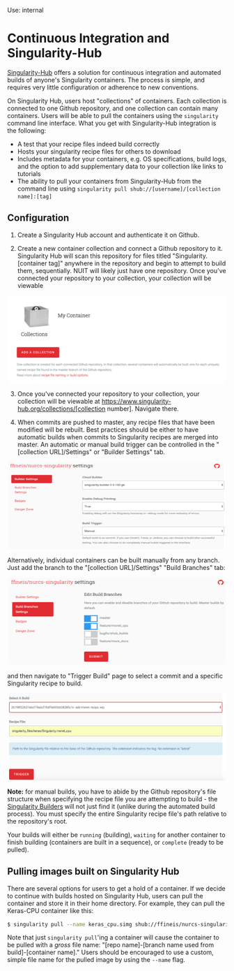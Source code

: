 Use: internal

# Continuous Integration and Singularity-Hub

[Singularity-Hub](https://www.singularity-hub.org/) offers a solution for continuous integration and automated builds of anyone's Singularity containers. The process is simple, and requires very little configuration or adherence to new conventions.

On Singularity Hub, users host "collections" of containers. Each collection is connected to one Github repository, and one collection can contain many containers. Users will be able to pull the containers using the `singularity` command line interface. What you get with Singularity-Hub integration is the following:

- A test that your recipe files indeed build correctly
- Hosts your singularity recipe files for others to download
- Includes metadata for your containers, e.g. OS specifications, build logs, and the option to add supplementary data to your collection like links to tutorials
- The ability to pull your containers from Singularity-Hub from the command line using `singularity pull shub://[username]/[collection name]:[tag]`


## Configuration

1. Create a Singularity Hub account and authenticate it on Github. 

2. Create a new container collection and connect a Github repository to it. Singularity Hub will scan this repository for files titled "Singularity.[container tag]" anywhere in the repository and begin to attempt to build them, sequentially. NUIT will likely just have one repository. Once you've connected your repository to your collection, your collection will be viewable

<center>
<img src="./img/add_collections.png" style="width:500px; height:200px;"/>
</center>

3. Once you've connected your repository to your collection, your collection will be viewable at https://www.singularity-hub.org/collections/[collection number]. Navigate there.

4. When commits are pushed to master, any recipe files that have been modified will be rebuilt. Best practices should be either to have automatic builds when commits to Singularity recipes are merged into master. An automatic or manual build trigger can be controlled in the "[collection URL]/Settings" or "Builder Settings" tab.

<center>
<img src="./img/builder_settings.png" style="width:500px; height:200px;"/>
</center>

Alternatively, individual containers can be built manually from any branch. Just add the branch to the "[collection URL]/Settings" "Build Branches" tab:

<center>
<img src="./img/build_branches.png" style="width:500px; height:200px;"/>
</center>

and then navigate to "Trigger Build" page to select a commit and a specific Singularity recipe to build.

<center>
<img src="./img/trigger_build.png" style="width:500px; height:200px;"/>
</center>

**Note:** for manual builds, you have to abide by the Github repository's file structure when specifying the recipe file you are attempting to build - the [Singularity Builders](https://github.com/singularityhub/singularityhub.github.io/wiki/Meet-Builders) will not just find it (unlike during the automated build process). You must specify the entire Singularity recipe file's path relative to the repository's root.

Your builds will either be `running` (building), `waiting` for another container to finish building (containers are built in a sequence), or `complete` (ready to be pulled).


## Pulling images built on Singularity Hub
There are several options for users to get a hold of a container. If we decide to continue with builds hosted on Singularity Hub, users can pull the container and store it in their home directory. For example, they can pull the Keras-CPU container like this:

```bash
$ singularity pull --name keras_cpu.simg shub://ffineis/nurcs-singularity:keras_cpu.simg
```

Note that just `singularity pull`'ing a container will cause the container to be pulled with a *gross* file name: "[repo name]-[branch name used from build]-[container name]." Users should be encouraged to use a custom, simple file name for the pulled image by using the `--name` flag.
